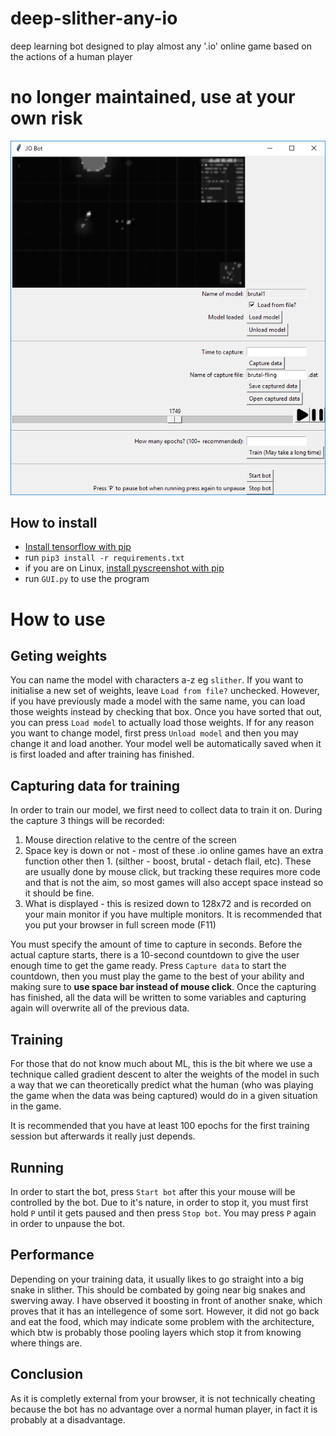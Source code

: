 # deep-slither-any-io
deep learning bot designed to play almost any '.io' online game based on the actions of a human player

# no longer maintained, use at your own risk

![gui](assets/scrnshot.png)

## How to install
- [Install tensorflow with pip](https://www.tensorflow.org/install/pip)
- run `pip3 install -r requirements.txt`
- if you are on Linux, [install pyscreenshot with pip](https://pypi.org/project/pyscreenshot/)
- run `GUI.py` to use the program

# How to use
## Geting weights
You can name the model with characters a-z eg `slither`. If you want to initialise a new set of weights, leave `Load from file?` unchecked. However, if you have previously made a model with the same name, you can load those weights instead by checking that box. 
Once you have sorted that out, you can press `Load model` to actually load those weights. If for any reason you want to change model, first press `Unload model` and then you may change it and load another. Your model well be automatically saved when it is first loaded and after training has finished.
## Capturing data for training
In order to train our model, we first need to collect data to train it on. During the capture 3 things will be recorded:

1. Mouse direction relative to the centre of the screen
2. Space key is down or not - most of these .io online games have an extra function other then 1. (silther - boost, brutal - detach flail, etc). These are usually done by mouse click, but tracking these requires more code and that is not the aim, so most games will also accept space instead so it should be fine.
3. What is displayed - this is resized down to 128x72 and is recorded on your main monitor if you have multiple monitors. It is recommended that you put your browser in full screen mode (F11)

You must specify the amount of time to capture in seconds. Before the actual capture starts, there is a 10-second countdown to give the user enough time to get the game ready. Press `Capture data` to start the countdown, then you must play the game to the best of your ability and making sure to **use space bar instead of mouse click**. Once the capturing has finished, all the data will be written to some variables and capturing again will overwrite all of the previous data.
## Training
For those that do not know much about ML, this is the bit where we use a technique called gradient descent to alter the weights of the model in such a way that we can theoretically predict what the human (who was playing the game when the data was being captured) would do in a given situation in the game.

It is recommended that you have at least 100 epochs for the first training session but afterwards it really just depends.
## Running
In order to start the bot, press `Start bot` after this your mouse will be controlled by the bot. Due to it's nature, in order to stop it, you must first hold `P` until it gets paused and then press `Stop bot`. You may press `P` again in order to unpause the bot.

## Performance
Depending on your training data, it usually likes to go straight into a big snake in slither. This should be combated by going near big snakes and swerving away. I have observed it boosting in front of another snake, which proves that it has an intellegence of some sort. However, it did not go back and eat the food, which may indicate some problem with the architecture, which btw is probably those pooling layers which stop it from knowing where things are.

## Conclusion
As it is completly external from your browser, it is not technically cheating because the bot has no advantage over a normal human player, in fact it is probably at a disadvantage.
